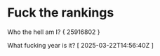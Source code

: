 # Fuck the rankings

Who the hell am I?
{ 25916802 }

What fucking year is it?
[ 2025-03-22T14:56:40Z ]
